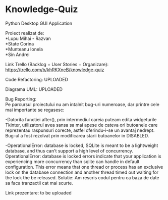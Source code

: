 # Knowledge-Quiz
Python Desktop GUI Application  
  
Proiect realizat de:  
*Lupu Mihai - Razvan  
*State Corina  
*Munteanu Ionela  
*Sin Andrei  
  
Link Trello (Backlog + User Stories + Organizare): https://trello.com/b/khRKXneB/knowledge-quiz  
  
Code Refactoring: UPLOADED   
  
Diagrama UML: UPLOADED  
  
Bug Reporting:  
Pe parcursul proiectului nu am intalnit bug-uri numeroase, dar printre cele mai importante se regasesc:  

-Datorita functiei after(), prin intermediul careia puteam edita widgeturile Tkinter, utilizatorul avea sansa sa mai apese de cateva ori
butoanele care reprezentau raspunsuri corecte, astfel oferindu-i-se un avantaj nedrept. Bug-ul a fost rezolvat prin modificarea starii
butoanelor in DISABLED.

-OperationalError: database is locked,
SQLite is meant to be a lightweight database, and thus can't support a high level of concurrency. OperationalError: database is locked 
errors indicate that your application is experiencing more concurrency than sqlite can handle in default configuration. This error means 
that one thread or process has an exclusive lock on the database connection and another thread timed out waiting for the lock the be released.
Solutie: Am rescris codul pentru ca baza de date sa faca tranzactii cat mai scurte.  
  
Link prezentare: to be uploaded
